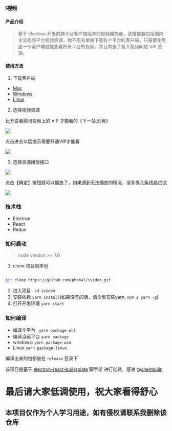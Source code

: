 ### i视频

#### 产品介绍

> 基于 Electron 开发的跨平台客户端版本的视频播放器，该播放器包括国内主流视频平台视频资源，你不用去单独下载各个平台的客户端，只需要使用这一个客户端就能查看所有平台的视频，并且内置了各大视频网站 VIP 资源。

#### 使用方法

1. 下载客户端 
* [Mac](https://github.com/phobal/ivideo/releases/download/v1.1.2/ivideo-1.1.2-mac.zip)
* [Windows](https://github.com/phobal/ivideo/releases/download/v1.1.2/ivideo-1.1.2-win.zip)
* [Linux](https://github.com/phobal/ivideo/releases/download/1.0.0/linux-unpacked.v1.0.0.zip)

2. 选择视频资源  

比方说看腾讯视频上的 VIP 才能看的《下一站,别离》

![](./resources/showcase01.jpg)

点击进去以后提示需要开通VIP才能看

![](./resources/showcase02.jpg)

3. 选择资源播放接口  

![](./resources/showcase03.jpg)

点击【确定】按钮就可以播放了，如果遇到无法播放的情况，请多换几条线路试试

![](./resources/showcase04.jpg)

### 技术栈

* Electron
* React
* Redux

### 如何启动

> node version >= 7.6

1. clone 项目到本地

``` bash

git clone https://github.com/phobal/ivideo.git

```

2. 进入项目 ` cd ivideo`
3. 安装依赖 `yarn install`(如果没有的话，请全局安装yarn, `npm i yarn -g`)
4. 打开开发环境 `yarn start`

### 如何编译

* 编译全平台 ` yarn package-all`
* 编译当前平台 `yarn package`
* windows: `yarn package-win`
* Linux `yarn package-linux`

编译出来的包都放在 `release` 目录下

该项目是基于 [electron-react-boilerplate](https://github.com/chentsulin/electron-react-boilerplate) 脚手架 进行创建，感谢 @[chentsulin](https://github.com/chentsulin)


# 最后请大家低调使用，祝大家看得舒心
## 本项目仅作为个人学习用途，如有侵权请联系我删除该仓库
